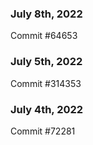 ### July 8th, 2022

Commit #64653

### July 5th, 2022

Commit #314353


### July 4th, 2022

Commit #72281

